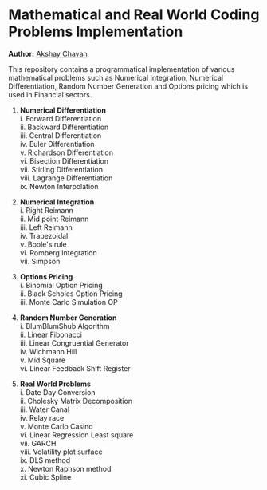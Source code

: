 # Mathematical and Real World Coding Problems Implementation

**Author:** [Akshay Chavan](https://www.linkedin.com/in/akshaychavan7/)

This repository contains a programmatical implementation of various mathematical problems such as Numerical Integration, Numerical Differentiation, Random Number Generation and Options pricing which is used in Financial sectors.

 1. **Numerical Differentiation**<br />
	 i. Forward Differentiation <br />
	 ii. Backward Differentiation <br />
	 iii. Central Differentiation <br />
	 iv. Euler Differentiation <br />
	 v. Richardson Differentiation <br />
	 vi. Bisection Differentiation <br />
	 vii. Stirling Differentiation <br />
	 viii. Lagrange Differentiation <br />
	 ix. Newton Interpolation <br />
	 
 2. **Numerical Integration** <br />
	 i. Right Reimann <br />
	 ii. Mid point Reimann <br />
	 iii. Left Reimann <br />
	 iv. Trapezoidal <br />
	 v. Boole's rule <br />
	 vi. Romberg Integration <br />
	 vii. Simpson <br />
	 
 3. **Options Pricing** <br />
	 i.   Binomial Option Pricing <br />
	 ii.  Black Scholes Option Pricing <br />
	 iii. Monte Carlo Simulation OP <br />
 4. **Random Number Generation** <br />
	 i. BlumBlumShub Algorithm <br />
	 ii. Linear Fibonacci <br />
	 iii. Linear Congruential Generator <br />
	 iv. Wichmann Hill <br />
	 v. Mid Square <br />
	 vi. Linear Feedback Shift Register <br />

 5. **Real World Problems** <br />
	 i. Date Day Conversion <br />
	 ii. Cholesky Matrix Decomposition <br />
	 iii. Water Canal <br />
	 iv. Relay race <br />
	 v. Monte Carlo Casino <br />
	 vi. Linear Regression Least square <br />
	 vii. GARCH <br />
	 viii. Volatility plot surface <br />
	 ix. DLS method <br />
	 x. Newton Raphson method <br />
	 xi. Cubic Spline <br />

